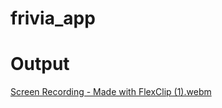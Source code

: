 # frivia_app

# Output
[Screen Recording - Made with FlexClip (1).webm](https://github.com/moixKhalil/FlutterUdemy_FriviaApp/assets/120629900/d94b5f64-4bb1-4d15-8ab5-d3c293305070)
